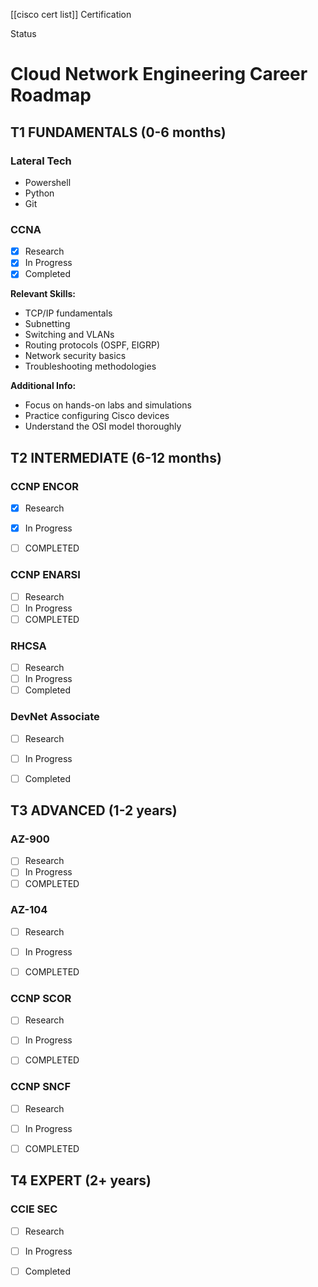 [[cisco cert list]]
Certification

Status

# Cloud Network Engineering Career Roadmap

## T1 FUNDAMENTALS (0-6 months)
### Lateral Tech
- Powershell
- Python
- Git

### CCNA
- [x] Research
- [x] In Progress
- [x] Completed

**Relevant Skills:**
- TCP/IP fundamentals
- Subnetting
- Switching and VLANs
- Routing protocols (OSPF, EIGRP)
- Network security basics
- Troubleshooting methodologies

**Additional Info:**
- Focus on hands-on labs and simulations
- Practice configuring Cisco devices
- Understand the OSI model thoroughly

## T2 INTERMEDIATE (6-12 months)
### CCNP ENCOR
- [x] Research
- [x] In Progress
- [ ] COMPLETED 



### CCNP ENARSI 
- [ ] Research
- [ ] In Progress
- [ ] COMPLETED 
### RHCSA
- [ ] Research
- [ ] In Progress
- [ ] Completed

### DevNet Associate
- [ ] Research
- [ ] In Progress
- [ ] Completed




## T3 ADVANCED (1-2 years)

### AZ-900
- [ ] Research
- [ ] In Progress
- [ ] COMPLETED 

### AZ-104 
- [ ] Research
- [ ] In Progress
- [ ] COMPLETED 


### CCNP SCOR
- [ ] Research
- [ ] In Progress
- [ ] COMPLETED 
      

### CCNP SNCF
- [ ] Research
- [ ] In Progress
- [ ] COMPLETED 






## T4 EXPERT (2+ years)
### CCIE SEC
- [ ] Research
- [ ] In Progress
- [ ] Completed



